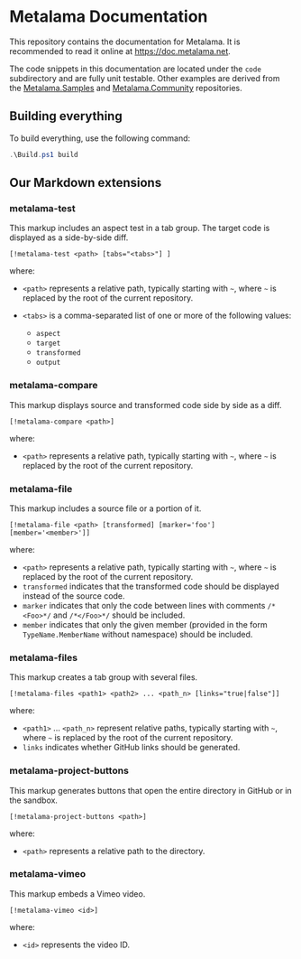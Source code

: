 # Metalama Documentation

This repository contains the documentation for Metalama. It is recommended to read it online at https://doc.metalama.net.

The code snippets in this documentation are located under the `code` subdirectory and are fully unit testable. Other examples are derived from the [Metalama.Samples](https://github.com/postsharp/Metalama.Samples) and [Metalama.Community](https://github.com/postsharp/Metalama.Community) repositories.

## Building everything

To build everything, use the following command:

```powershell
.\Build.ps1 build
```


## Our Markdown extensions

### metalama-test

This markup includes an aspect test in a tab group. The target code is displayed as a side-by-side diff.

```
[!metalama-test <path> [tabs="<tabs>"] ]
```

where:

* `<path>` represents a relative path, typically starting with `~`, where `~` is replaced by the root of the current repository.
* `<tabs>` is a comma-separated list of one or more of the following values:

    * `aspect`
    * `target`
    * `transformed`
    * `output`

### metalama-compare

This markup displays source and transformed code side by side as a diff.

```
[!metalama-compare <path>]
```

where:

* `<path>` represents a relative path, typically starting with `~`, where `~` is replaced by the root of the current repository.

### metalama-file

This markup includes a source file or a portion of it.

```
[!metalama-file <path> [transformed] [marker='foo'] [member='<member>']]
```

where:

* `<path>` represents a relative path, typically starting with `~`, where `~` is replaced by the root of the current repository.
* `transformed` indicates that the transformed code should be displayed instead of the source code.
* `marker` indicates that only the code between lines with comments `/*<Foo>*/` and `/*</Foo>*/` should be included.
* `member` indicates that only the given member (provided in the form `TypeName.MemberName` without namespace) should be included.

### metalama-files

This markup creates a tab group with several files.

```
[!metalama-files <path1> <path2> ... <path_n> [links="true|false"]]
```

where:

* `<path1>` ... `<path_n>` represent relative paths, typically starting with `~`, where `~` is replaced by the root of the current repository.
* `links` indicates whether GitHub links should be generated.

### metalama-project-buttons

This markup generates buttons that open the entire directory in GitHub or in the sandbox.

```
[!metalama-project-buttons <path>]
```

where:

* `<path>` represents a relative path to the directory.

### metalama-vimeo

This markup embeds a Vimeo video.

```
[!metalama-vimeo <id>]
```

where:

* `<id>` represents the video ID.
